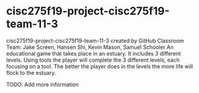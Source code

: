 # cisc275f19-project-cisc275f19-team-11-3
cisc275f19-project-cisc275f19-team-11-3 created by GitHub Classroom
Team: Jake Screen, Hansen Shi, Kevin Mason, Samuel Schooler
An educational game that takes place in an estuary. It includes 3 different levels. 
Using tools the player will complete the 3 different levels, each focusing on a tool.
The better the player does in the levels the more life will flock to the estuary.

TODO: Add more information
